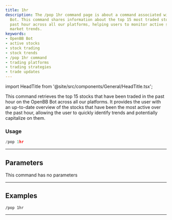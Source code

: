 ```yaml
---
title: 1hr
description: The /pop 1hr command page is about a command associated with the OpenBB
  Bot. This command shares information about the top 15 most traded stocks in the
  past hour across all our platforms, helping users to monitor active stocks and anticipate
  market trends.
keywords:
- OpenBB Bot
- active stocks
- stock trading
- stock trends
- /pop 1hr command
- trading platforms
- trading strategies
- trade updates
---
```


import HeadTitle from '@site/src/components/General/HeadTitle.tsx';

<HeadTitle title="pop: 1hr - Discord Reference | OpenBB Bot Docs" />

This command retrieves the top 15 stocks that have been traded in the past hour on the OpenBB Bot across all our platforms. It provides the user with an up-to-date overview of the stocks that have been the most active over the past hour, allowing the user to quickly identify trends and potentially capitalize on them.

### Usage

```python wordwrap
/pop 1hr
```

---

## Parameters

This command has no parameters



---

## Examples

```
/pop 1hr
```
---
